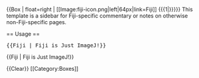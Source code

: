 <includeonly>{{Box | float=right | [[Image:fiji-icon.png|left|64px|link=Fiji]] {{{1|}}}}}</includeonly>
<noinclude>This template is a sidebar for Fiji-specific commentary or notes on otherwise non-Fiji-specific pages.

== Usage ==

<pre>
{{Fiji | Fiji is Just ImageJ!}}
</pre>
{{Fiji | Fiji is Just ImageJ!}}

{{Clear}}
[[Category:Boxes]]
</noinclude>
